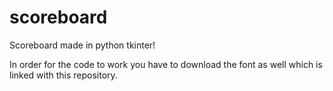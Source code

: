 # scoreboard
Scoreboard made in python tkinter!

In order for the code to work you have to download the font as well which is linked with this repository.
